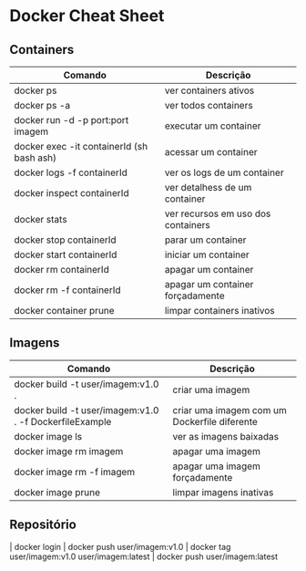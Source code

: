 # Docker Cheat Sheet

## Containers

| Comando      |  Descrição |
|--------------|------------|
| docker ps    |   ver containers ativos |
| docker ps -a |   ver todos containers |
| docker run -d -p port:port imagem | executar um container |
| docker exec -it containerId (sh bash ash) | acessar um container |
| docker logs -f containerId | ver os logs de um container |
| docker inspect containerId | ver detalhess de um container |
| docker stats | ver recursos em uso dos containers | 
| docker stop containerId | parar um container |
| docker start containerId | iniciar um container |
| docker rm containerId | apagar um container | 
| docker rm -f containerId | apagar um container forçadamente |
| docker container prune | limpar containers inativos |

## Imagens

| Comando      |  Descrição |
|--------------|------------|
| docker build -t user/imagem:v1.0 . | criar uma imagem |
| docker build -t user/imagem:v1.0 . -f DockerfileExample | criar uma imagem com um Dockerfile diferente | 
| docker image ls | ver as imagens baixadas | 
| docker image rm imagem | apagar uma imagem | 
| docker image rm -f imagem | apagar uma imagem forçadamente |
| docker image prune | limpar imagens inativas | 

## Repositório

| docker login
| docker push user/imagem:v1.0
| docker tag user/imagem:v1.0 user/imagem:latest
| docker push user/imagem:latest